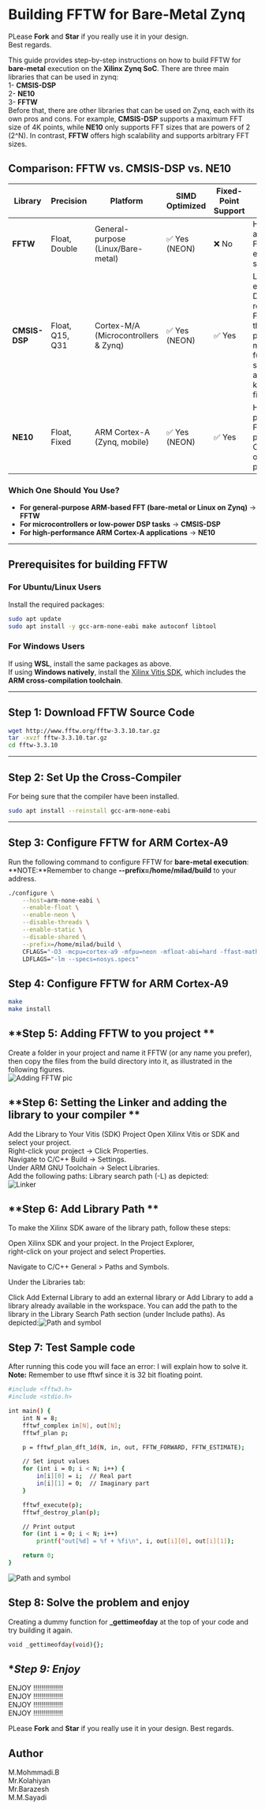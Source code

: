 # **Building FFTW for Bare-Metal Zynq**
PLease **Fork** and **Star** if you really use it in your design.  
Best regards.  

This guide provides step-by-step instructions on how to build FFTW for **bare-metal** execution on the **Xilinx Zynq SoC**.
There are three main libraries that can be used in zynq:    
1- **CMSIS-DSP**   
2- **NE10**  
3- **FFTW**  
Before that, there are other libraries that can be used on Zynq, each with its own pros and cons. For example, **CMSIS-DSP** supports a maximum FFT size of 4K points, while **NE10** only supports FFT sizes that are powers of 2 (2^N). In contrast, **FFTW** offers high scalability and supports arbitrary FFT sizes.
## Comparison: FFTW vs. CMSIS-DSP vs. NE10

| Library       | Precision       | Platform                      | SIMD Optimized | Fixed-Point Support | Best Use Case |
|--------------|----------------|-------------------------------|----------------|---------------------|---------------|
| **FFTW**     | Float, Double   | General-purpose (Linux/Bare-metal) | ✅ Yes (NEON) | ❌ No | High-accuracy FFT on embedded systems |
| **CMSIS-DSP** | Float, Q15, Q31 | Cortex-M/A (Microcontrollers & Zynq) | ✅ Yes (NEON) | ✅ Yes | Low-power embedded DSP (MCUs, real-time FFT),Less than 4k fft point and many other functions such as FIR and many kind of filtering|
| **NE10**     | Float, Fixed    | ARM Cortex-A (Zynq, mobile)  | ✅ Yes (NEON) | ✅ Yes | High-performance FFT on ARM processors, Only power of 2 FFT point |

### **Which One Should You Use?**
- **For general-purpose ARM-based FFT (bare-metal or Linux on Zynq)** → **FFTW**
- **For microcontrollers or low-power DSP tasks** → **CMSIS-DSP**
- **For high-performance ARM Cortex-A applications** → **NE10**


---

## **Prerequisites for building FFTW**

### **For Ubuntu/Linux Users**
Install the required packages:
```bash
sudo apt update
sudo apt install -y gcc-arm-none-eabi make autoconf libtool
```

### **For Windows Users**
If using **WSL**, install the same packages as above.  
If using **Windows natively**, install the [Xilinx Vitis SDK](https://www.xilinx.com/products/design-tools/vitis.html), which includes the **ARM cross-compilation toolchain**.

---

## **Step 1: Download FFTW Source Code**
```bash
wget http://www.fftw.org/fftw-3.3.10.tar.gz
tar -xvzf fftw-3.3.10.tar.gz
cd fftw-3.3.10
```

---

## **Step 2: Set Up the Cross-Compiler**
For being sure that the compiler have been installed. 
```bash
sudo apt install --reinstall gcc-arm-none-eabi
```

---

## **Step 3: Configure FFTW for ARM Cortex-A9**
Run the following command to configure FFTW for **bare-metal execution**:   
**NOTE:**Remember to change **--prefix=/home/milad/build** to your address.
```bash
./configure \
    --host=arm-none-eabi \
    --enable-float \
    --enable-neon \
    --disable-threads \
    --enable-static \
    --disable-shared \
    --prefix=/home/milad/build \
    CFLAGS="-O3 -mcpu=cortex-a9 -mfpu=neon -mfloat-abi=hard -ffast-math -ffreestanding -DFFTW_NO_TIMER" \
    LDFLAGS="-lm --specs=nosys.specs"  
```  
## **Step 4: Configure FFTW for ARM Cortex-A9**  
```bash
make
make install
```  
## **Step 5: Adding FFTW to you project **  
Create a folder in your project and name it FFTW (or any name you prefer), then copy the files from the build directory into it, as illustrated in the following figures.  
![Adding FFTW pic](imag/1.png)  


## **Step 6: Setting the Linker and adding the library to your compiler **  
Add the Library to Your Vitis (SDK) Project
Open Xilinx Vitis or SDK and select your project.  
Right-click your project → Click Properties.  
Navigate to C/C++ Build → Settings.  
Under ARM GNU Toolchain → Select Libraries.  
Add the following paths:
Library search path (-L) as depicted:  
![Linker](imag/2.png)  


## **Step 6: Add Library Path **    
To make the Xilinx SDK aware of the library path, follow these steps:

Open Xilinx SDK and your project.
In the Project Explorer,  
 right-click on your project and select Properties.  

Navigate to C/C++ General > Paths and Symbols.  

Under the Libraries tab:  

Click Add External Library to add an external library or Add Library to add a library already available in the workspace.
You can add the path to the library in the Library Search Path section (under Include paths). As depicted:![Path and symbol](imag/3.png)    

## **Step 7: Test Sample code** 
After running this code you will face an error: I will explain how to solve it.  
**Note:** Remember to use fftwf since it is 32 bit floating point. 
```bash
#include <fftw3.h>
#include <stdio.h>

int main() {
    int N = 8;
    fftwf_complex in[N], out[N];
    fftwf_plan p;

    p = fftwf_plan_dft_1d(N, in, out, FFTW_FORWARD, FFTW_ESTIMATE);

    // Set input values
    for (int i = 0; i < N; i++) {
        in[i][0] = i;  // Real part
        in[i][1] = 0;  // Imaginary part
    }

    fftwf_execute(p);
    fftwf_destroy_plan(p);

    // Print output
    for (int i = 0; i < N; i++)
        printf("out[%d] = %f + %fi\n", i, out[i][0], out[i][1]);

    return 0;
} 
```  
![Path and symbol](imag/4.png)   

## **Step 8: Solve the problem and enjoy**    
Creating a dummy function for **_gettimeofday** at the top of your code and try building it again. 
```bash
void _gettimeofday(void){}; 
```  
## **Step 9: Enjoy*
ENJOY !!!!!!!!!!!!!!!   
ENJOY !!!!!!!!!!!!!!!   
ENJOY !!!!!!!!!!!!!!!  
ENJOY !!!!!!!!!!!!!!!  

PLease **Fork** and **Star** if you really use it in your design.
Best regards.


## Author
M.Mohmmadi.B  
Mr.Kolahiyan  
Mr.Barazesh   
M.M.Sayadi  
